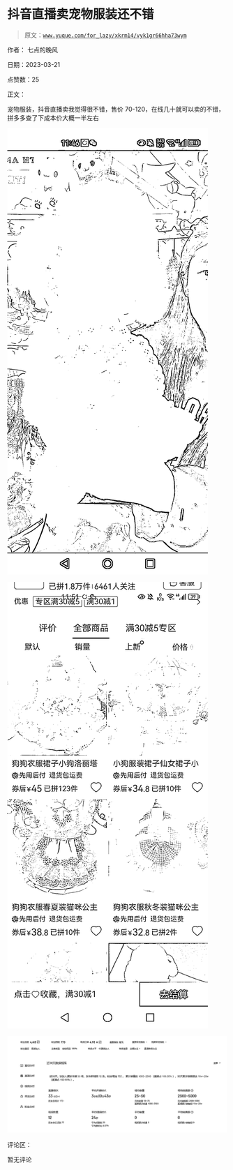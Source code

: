 # 抖音直播卖宠物服装还不错

> 原文：[`www.yuque.com/for_lazy/xkrm14/vyk1gr66hha73wym`](https://www.yuque.com/for_lazy/xkrm14/vyk1gr66hha73wym)

作者： 七点的晚风

日期：2023-03-21

点赞数：25

正文：

宠物服装，抖音直播卖我觉得很不错，售价 70-120，在线几十就可以卖的不错，拼多多查了下成本价大概一半左右

![](img/f5c7bd4c9ff0e68ccef7bf5715eae38b.png)  

![](img/07bab44bd89b2bb4544c86524a947f54.png)  

![](img/48ca842a33b39567a43102063fe69791.png)  

评论区：

暂无评论


